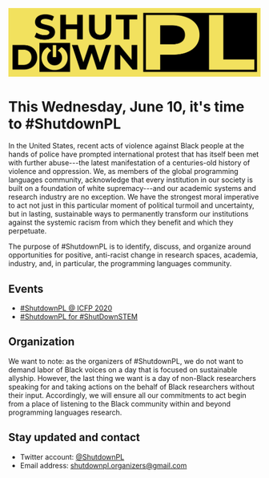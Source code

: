 ![Shutdown PL Banner](./images/banner.png)

# This Wednesday, June 10, it's time to #ShutdownPL

In the United States, recent acts of violence against Black people at the hands of police have prompted international protest that has itself been met with further abuse---the latest manifestation of a centuries-old history of violence and oppression. We, as members of the global programming languages community, acknowledge that every institution in our society is built on a foundation of white supremacy---and our academic systems and research industry are no exception. We have the strongest moral imperative to act not just in this particular moment of political turmoil and uncertainty, but in lasting, sustainable ways to permanently transform our institutions against the systemic racism from which they benefit and which they perpetuate.

The purpose of #ShutdownPL is to identify, discuss, and organize around opportunities for positive, anti-racist change in research spaces, academia, industry, and, in particular, the programming languages community.

## Events

- [#ShutdownPL @ ICFP 2020](https://shutdown-pl.com/icfp-2020/)
- [#ShutdownPL for #ShutDownSTEM](https://shutdown-pl.com/shutdownstem/)

## Organization

We want to note: as the organizers of #ShutdownPL, we do not want to demand labor of Black voices on a day that is focused on sustainable allyship. However, the last thing we want is a day of non-Black researchers speaking for and taking actions on the behalf of Black researchers without their input. Accordingly, we will ensure all our commitments to act begin from a place of listening to the Black community within and beyond programming languages research.

## Stay updated and contact

- Twitter account: [@ShutdownPL](https://twitter.com/ShutdownPL)
- Email address: shutdownpl.organizers@gmail.com
